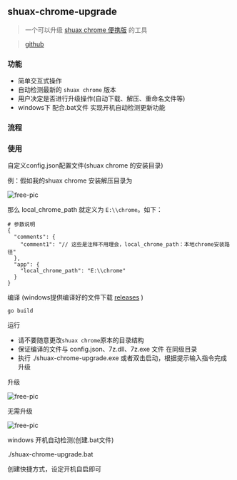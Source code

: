 ## shuax-chrome-upgrade

> 一个可以升级 [shuax chrome 便携版](https://shuax.com/project/chrome/)  的工具

> [github](https://github.com/hezhizheng/shuax-chrome-upgrade)

### 功能
- 简单交互式操作
- 自动检测最新的 `shuax chrome` 版本
- 用户决定是否进行升级操作(自动下载、解压、重命名文件等)
- windows下 配合.bat文件 实现开机自动检测更新功能

### 流程

### 使用
自定义config.json配置文件(shuax chrome 的安装目录)

例：假如我的shuax chrome 安装解压目录为

![free-pic](https://vkceyugu.cdn.bspapp.com/VKCEYUGU-imgbed/b13f6f47-c970-4814-884a-8b30342a5808.png
)

那么 local_chrome_path 就定义为 `E:\\chrome`。如下：
```
# 参数说明
{
  "comments": {
    "comment1": "// 这些是注释不用理会，local_chrome_path：本地chrome安装路径"
  },
  "app": {
    "local_chrome_path": "E:\\chrome"
  }
}
```

编译 (windows提供编译好的文件下载 [releases](https://github.com/hezhizheng/shuax-chrome-upgrade/releases) )
```
go build
```

运行
- 请不要随意更改`shuax chrome`原本的目录结构
- 保证编译的文件与 config.json、7z.dll、7z.exe 文件 在同级目录
- 执行 ./shuax-chrome-upgrade.exe 或者双击启动，根据提示输入指令完成升级

升级

![free-pic](https://vkceyugu.cdn.bspapp.com/VKCEYUGU-imgbed/b771db6b-022f-48cd-9aec-f93b159fc2a7.png)

无需升级

![free-pic](https://vkceyugu.cdn.bspapp.com/VKCEYUGU-imgbed/783179c0-d2ff-4012-b2bc-d1808109434c.png)


windows 开机自动检测(创建.bat文件)

./shuax-chrome-upgrade.bat

创建快捷方式，设定开机自启即可